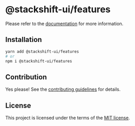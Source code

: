 # @stackshift-ui/features



Please refer to the [documentation](https://stackshift-ui.webriq.com/docs/components/features) for more information.

## Installation

```sh
yarn add @stackshift-ui/features
# or
npm i @stackshift-ui/features
```

## Contribution

Yes please! See the
[contributing guidelines](https://github.com/stackshift-ui/components/master/CONTRIBUTING.md)
for details.

## License

This project is licensed under the terms of the
[MIT license](https://github.com/stackshift-ui/components/master/LICENSE).
